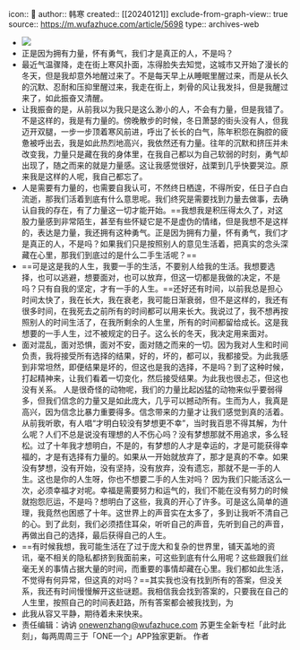 icon:: 💾
author:: 韩寒
created:: [[20240121]]
exclude-from-graph-view:: true
source:: https://m.wufazhuce.com/article/5698
type:: archives-web
- ![](../assets/2024/FmNeET6aUlyvZofHQrfbXtd2x8Z0.jpeg)
- 正是因为拥有力量，怀有勇气，我们才是真正的人，不是吗？
- 最近气温骤降，走在街上寒风扑面，冻得脸失去知觉，这城市又开始了漫长的冬天，但是我却意外地醒过来了。不是每天早上从睡眠里醒过来，而是从长久的沉默、忍耐和压抑里醒过来，我走在街上，刺骨的风让我发抖，但是我醒过来了，如此振奋又清醒。
- 让我振奋的是，从前我以为我只是这么渺小的人，不会有力量，但是我错了。不是这样的，我是有力量的。傍晚散步的时候，冬日萧瑟的街头没有人，但我迈开双腿，一步一步顶着寒风前进，呼出了长长的白气，陈年积怨在胸腔的疲惫被呼出去，我是如此热烈地高兴，我依然还有力量。往年的沉默和挤压并未改变我，力量只是藏在我的身体里，在我自己都以为自己软弱的时刻，勇气却出现了，随之而来的就是力量感。这让我感觉很好，战栗到几乎快要哭泣。原来我是这样的人呢，我自己都忘了。
- 人是需要有力量的，也需要自我认可，不然终日栖遑，不得所安，任日子白白流逝，那我们活着到底有什么意思呢。我们终究是需要找到力量去做事，去确认自我的存在，有了力量这一切才能开始。==我想我是积压得太久了，对这股力量感到非常陌生，甚至有些怀疑它是不是虚伪的情绪，但是我想不是这样的，表达是力量，我还拥有这种勇气。正是因为拥有力量，怀有勇气，我们才是真正的人，不是吗？如果我们只是按照别人的意见生活着，把真实的念头深藏在心里，那我们到底过的是什么二手生活呢？==
- ==可是这是我的人生，我要一手的生活，不要别人给我的生活。我想要选择，也可以逃避，想要面对，也可以放弃，但这一切都是我做的决定，不是吗？只有自我的坚定，才有一手的人生。==还好还有时间，以前我总是担心时间太快了，我在长大，我在衰老，我可能日渐衰弱，但不是这样的，我还有很多时间，在我死去之前所有的时间都可以用来长大。我说过了，我不想再按照别人的时间生活了，在我所剩余的人生里，所有的时间都留给成长。这是我想要的一手人生，过不被规定的日子。这么长的冬天，我决定用来面对。
- 面对混乱，面对恐惧，面对不安，面对随之而来的一切。因为我对人生和时间负责，我将接受所有选择的结果，好的，坏的，都可以，我都接受。为此我感到非常坦然，即便结果是坏的，但这也是我的选择，不是吗？到了这种时候，打起精神来，让我们看着一切变化，然后接受结果。为此我也很忐忑，但这也没有关系。
  人是很奇怪的动物呢，我们的力量比起凶猛的动物来似乎要弱得多，但我们信念的力量又是如此庞大，几乎可以撼动所有。生而为人，我真是高兴，因为信念比暴力重要得多。信念带来的力量才让我们感觉到真的活着。从前我听歌，有人唱“才明白较没有梦想更不幸”，当时我百思不得其解，为什么呢？人们不总是说没有理想的人不伤心吗？没有梦想那就不用追求，多么轻松。过了十年我才想明白，不是的，有梦想的人才是幸运的，才是可能获得幸福的，才是有选择有力量的。如果从一开始就放弃了，那才是真的不幸。如果没有梦想，没有开始，没有坚持，没有放弃，没有遗忘，那就不是一手的人生。这也是你的人生呀，你也不想要二手的人生对吗？
  因为我们只能活这么一次，必须幸福才对呢。幸福是需要努力和运气的，我们不能在没有努力的时候就抱怨厄运，不是吗？想明白了这些，我真的开心了许多。可是这么简单的道理，我竟然也困惑了十年。这世界上的声音实在太多了，多到让我听不清自己的心。到了此刻，我们必须捂住耳朵，听听自己的声音，先听到自己的声音，再做出自己的选择，最后获得自己的人生。
- ==有时候我想，我可能生活在了过于庞大和复杂的世界里，铺天盖地的资讯，毫不相关的隐私都挤到我面前来，可这些到底有什么用呢？这些跟我们丝毫无关的事情占据大量的时间，而重要的事情却藏在心里。我们都如此生活，不觉得有何异常，但这真的对吗？==其实我也没有找到所有的答案，但没关系，我还有时间慢慢解开这些谜题。我相信我会找到答案的，只要我在自己的人生里，按照自己的时间表赶路，所有答案都会被我找到，为
- 此我从容又平静，期待着未来快来。
- 责任编辑：讷讷 onewenzhang@wufazhuce.com
  苏更生全新专栏「此时此刻」，每两周周三于「ONE一个」APP独家更新。
  作者
